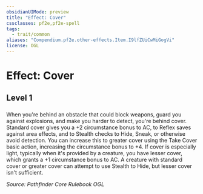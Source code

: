 ```yaml
---
obsidianUIMode: preview
title: "Effect: Cover"
cssclasses: pf2e,pf2e-spell
tags:
  - trait/common
aliases: "Compendium.pf2e.other-effects.Item.I9lfZUiCwMiGogVi"
license: OGL
---
```

# Effect: Cover
## Level 1
### 






When you're behind an obstacle that could block weapons, guard you against explosions, and make you harder to detect, you're behind cover. Standard cover gives you a +2 circumstance bonus to AC, to Reflex saves against area effects, and to Stealth checks to Hide, Sneak, or otherwise avoid detection. You can increase this to greater cover using the Take Cover basic action, increasing the circumstance bonus to +4. If cover is especially light, typically when it's provided by a creature, you have lesser cover, which grants a +1 circumstance bonus to AC. A creature with standard cover or greater cover can attempt to use Stealth to Hide, but lesser cover isn't sufficient.

*Source: Pathfinder Core Rulebook*
*OGL*